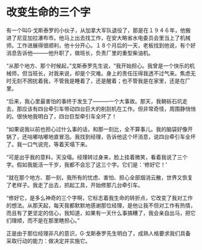 # 改变生命的三个字

有一个叫G·戈斯泰罗的小伙子，从加拿大军队退役了，那是在１９４６年，他搬进了尼亚加拉瀑布市。他马上出去找工作，在安大略省水电委员会里当上了机械师。工作进展得很顺利，他十分开心。１８个月后的一天，老板找到他说，有个好消息告诉他———他升职了，做班长，负责厂里的重型柴油机。  

“从那个地方、那个时候起，”戈斯泰罗先生说，“我开始担心。我曾是一个快乐的机械师，但当班长，对我来说，却是个灾难。身上的责任压得我透不过气来。焦虑无时无刻不困扰着我，不管我是睡着了，还是醒着；也不管我是在家里，还是在厂里。  

“后来，我心里最害怕的事终于发生了———一个大事故。那天，我朝砾石坑走去，那应该有四台牵引车带动四台巨大的削刮机在工作。但非常奇怪，周围静悄悄的。很快地我明白了，四台巨型牵引车全坏了！  

“如果说我以前也担心过什么事的话，和那一刻比，全不算事儿。我的脑袋好像开锅了，还咕嘟咕嘟地直冒泡。我找到经理，告诉他这个坏消息，说四台牵引车全坏了。我一口气说完，等着天塌下来。  

“可是出乎我的意料，天没塌。经理转过身来，脸上挂着微笑，看着我说了三个字。假如我能活一千岁，我都不会忘了这三个字。它们是：‘修好它！’  

“就在那个地方、那一刻，我所有的忧虑、害怕、担心全部烟消云散，世界又恢复了老样子。我走了出去，抓起工具，开始修那几台牵引车。  

“修好它，是多么神奇的三个字啊，它标志着我生命的转折点，它改变了我对工作的想法。从那天起，每天我都默默地感谢那位经理，是他让我不但对工作有热情，而且有了更坚定的信心，我知道，如果有一天什么事搞糟了，我会亲自出马，把它们理顺，而不是在那里瞎担心。”  

正是由于那位经理非凡的意识，G·戈斯泰罗先生明白了，成熟人格要求我们具备采取行动的能力：做决定并实施它。
  